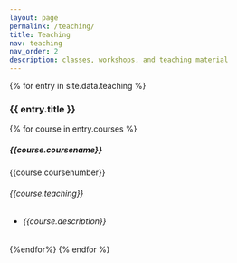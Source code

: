 ```yaml
---
layout: page
permalink: /teaching/
title: Teaching
nav: teaching
nav_order: 2
description: classes, workshops, and teaching material
---
```


<div class="teaching">
        {% for entry in site.data.teaching %}
            <h3 class="mt-4">{{ entry.title }}</h3>
            {% for course in entry.courses %}
                <div class="card mt-3 p-3">
                    <div class="row">
                        <div class="col-sm-10">
                            <h5 class="title font-weight-bold">{{course.coursename}}</h5>
                        </div>
                        <div class="col-sm-2 text-left text-sm-right" style="min-width: 75px;">
                            <span class="badge font-weight-bold danger-color-dark text-uppercase align-middle" style="min-width: 75px;">
                                {{course.coursenumber}}
                            </span>
                        </div>
                    </div>
                    <h6 class="font-italic mt-2 mt-sm-0">{{course.teaching}}</h6>
                    <div>
                    <ul class="card-text font-weight-light list-group list-group-flush">
                            <li class="list-group-item">
                                <div class="row">
                                <h6 class="ml-1 ml-md-4">
                                    {{course.description}}
                                </h6>
                                </div>
                            </li>
                        </ul>
                    </div>
                </div>
            {%endfor%}
        {% endfor %}
        </div>
